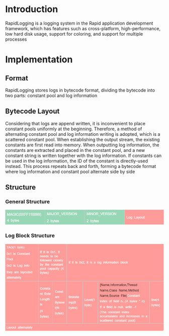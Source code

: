# Introduction
RapidLogging is a logging system in the Rapid application development framework, 
which has features such as cross-platform, high-performance, low hard disk usage, support for coloring, and support for multiple processes

# Implementation
## Format
RapidLogging stores logs in bytecode format, dividing the bytecode into two parts: constant pool and log information
## Bytecode Layout
Considering that logs are append written, it is inconvenient to place constant pools uniformly at the beginning. 
Therefore, a method of alternating constant pool and log information writing is adopted, which is a scattered constant pool.
When establishing the output stream, the existing constants are first read into memory. 
When outputting log information, the constants are extracted and placed in the constant pool,
and a new constant string is written together with the log information. 
If constants can be used in the log information, the ID of the constant is directly-used instead. 
This process repeats back and forth, forming a bytecode format where log information and constant pool alternate side by side
## Structure
### General Structure
![img.png](readme/general-structure.png)
### Log Block Structure
![img.png](readme/log-structure.png)
